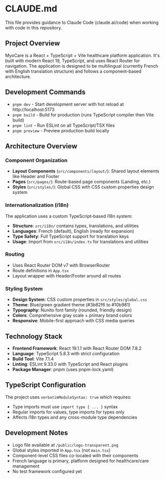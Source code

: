 # CLAUDE.md

This file provides guidance to Claude Code (claude.ai/code) when working with code in this repository.

## Project Overview

MyoCare is a React + TypeScript + Vite healthcare platform application. It's built with modern React 19, TypeScript, and uses React Router for navigation. The application is designed to be multilingual (currently French with English translation structure) and follows a component-based architecture.

## Development Commands

- `pnpm dev` - Start development server with hot reload at http://localhost:5173
- `pnpm build` - Build for production (runs TypeScript compiler then Vite build)
- `pnpm lint` - Run ESLint on all TypeScript/TSX files
- `pnpm preview` - Preview production build locally

## Architecture Overview

### Component Organization
- **Layout Components** (`src/components/layout/`): Shared layout elements like Header and Footer
- **Pages** (`src/pages/`): Route-based page components (Landing, etc.)
- **Styles** (`src/styles/`): Global CSS with CSS custom properties design system

### Internationalization (i18n)
The application uses a custom TypeScript-based i18n system:
- **Structure**: `src/i18n/` contains types, translations, and utilities
- **Languages**: French (default), English (ready for expansion)
- **Type Safety**: Full TypeScript support for translation keys
- **Usage**: Import from `src/i18n/index.ts` for translations and utilities

### Routing
- Uses React Router DOM v7 with BrowserRouter
- Route definitions in `App.tsx`
- Layout wrapper with Header/Footer around all routes

### Styling System
- **Design System**: CSS custom properties in `src/styles/global.css`
- **Theme**: Blue/green gradient theme (#3b82f6 to #10b981)
- **Typography**: Nunito font family (rounded, friendly design)
- **Colors**: Comprehensive gray scale + primary brand colors
- **Responsive**: Mobile-first approach with CSS media queries

## Technology Stack

- **Frontend Framework**: React 19.1.1 with React Router DOM 7.8.2
- **Language**: TypeScript 5.8.3 with strict configuration
- **Build Tool**: Vite 7.1.4
- **Linting**: ESLint 9.33.0 with TypeScript and React plugins
- **Package Manager**: pnpm (uses pnpm-lock.yaml)

## TypeScript Configuration

The project uses `verbatimModuleSyntax: true` which requires:
- Type imports must use `import type { ... }` syntax
- Regular imports for values, type imports for types only
- Affects i18n types and any cross-module type dependencies

## Development Notes

- Logo file available at `/public/logo-transparent.png`
- Global styles imported in `App.tsx` (not `main.tsx`)
- Component-level CSS files co-located with their components
- French language is primary, platform designed for healthcare/care management
- No test framework configured yet